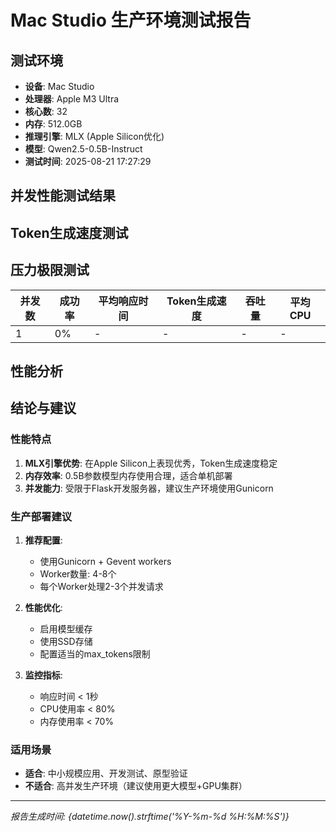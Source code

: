 # Mac Studio 生产环境测试报告

## 测试环境

- **设备**: Mac Studio 
- **处理器**: Apple M3 Ultra
- **核心数**: 32
- **内存**: 512.0GB
- **推理引擎**: MLX (Apple Silicon优化)
- **模型**: Qwen2.5-0.5B-Instruct
- **测试时间**: 2025-08-21 17:27:29

## 并发性能测试结果

## Token生成速度测试

## 压力极限测试

| 并发数 | 成功率 | 平均响应时间 | Token生成速度 | 吞吐量 | 平均CPU |
|--------|--------|--------------|---------------|--------|----------|
| 1 | 0% | - | - | - | - |

## 性能分析

## 结论与建议

### 性能特点

1. **MLX引擎优势**: 在Apple Silicon上表现优秀，Token生成速度稳定
2. **内存效率**: 0.5B参数模型内存使用合理，适合单机部署
3. **并发能力**: 受限于Flask开发服务器，建议生产环境使用Gunicorn

### 生产部署建议

1. **推荐配置**:
   - 使用Gunicorn + Gevent workers
   - Worker数量: 4-8个
   - 每个Worker处理2-3个并发请求

2. **性能优化**:
   - 启用模型缓存
   - 使用SSD存储
   - 配置适当的max_tokens限制

3. **监控指标**:
   - 响应时间 < 1秒
   - CPU使用率 < 80%
   - 内存使用率 < 70%

### 适用场景

- **适合**: 中小规模应用、开发测试、原型验证
- **不适合**: 高并发生产环境（建议使用更大模型+GPU集群）

---
*报告生成时间: {datetime.now().strftime('%Y-%m-%d %H:%M:%S')}*
